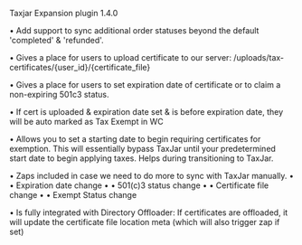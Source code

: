 Taxjar Expansion plugin 1.4.0

• Add support to sync additional order statuses beyond the default 'completed' & 'refunded'.

• Gives a place for users to upload certificate to our server: /uploads/tax-certificates/{user_id}/{certificate_file}

• Gives a place for users to set expiration date of certificate or to claim a non-expiring 501c3 status.

• If cert is uploaded & expiration date set & is before expiration date, they will be auto marked as Tax Exempt in WC

• Allows you to set a starting date to begin requiring certificates for exemption. This will essentially bypass TaxJar until your predetermined start date to begin applying taxes. Helps during transitioning to TaxJar.

• Zaps included in case we need to do more to sync with TaxJar manually.
• • Expiration date change
• • 501(c)3 status change
• • Certificate file change
• • Exempt Status change

• Is fully integrated with Directory Offloader: If certificates are offloaded, it will update the certificate file location meta (which will also trigger zap if set)